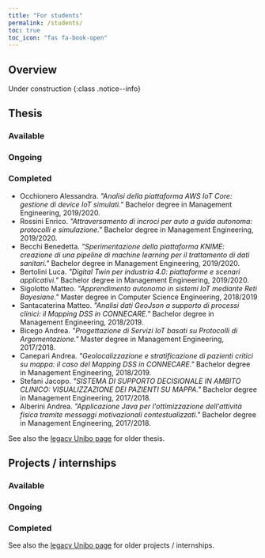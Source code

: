 ```yaml
---
title: "For students"
permalink: /students/
toc: true
toc_icon: "fas fa-book-open"
---
```


## Overview

Under construction
{:class .notice--info}

## Thesis

### Available

### Ongoing

### Completed

 - Occhionero Alessandra. *"Analisi della piattaforma AWS IoT Core: gestione di device IoT simulati."* Bachelor degree in Management Engineering, 2019/2020.
 - Rossini Enrico. *"Attraversamento di incroci per auto a guida autonoma: protocolli e simulazione."* Bachelor degree in Management Engineering, 2019/2020.
 - Becchi Benedetta. *"Sperimentazione della piattaforma KNIME: creazione di una pipeline di machine learning per il trattamento di dati sanitari."* Bachelor degree in Management Engineering, 2019/2020.
 - Bertolini Luca. *"Digital Twin per industria 4.0: piattaforme e scenari applicativi."* Bachelor degree in Management Engineering, 2019/2020.
 - Sigolotto Matteo. *"Apprendimento autonomo in sistemi IoT mediante Reti Bayesiane."* Master degree in Computer Science Engineering, 2018/2019
 - Santacaterina Matteo. *"Analisi dati GeoJson a supporto di processi clinici: il Mapping DSS in CONNECARE."* Bachelor degree in Management Engineering, 2018/2019.
 - Bicego Andrea. *"Progettazione di Servizi IoT basati su Protocolli di Argomentazione."* Master degree in Management Engineering, 2017/2018.
 - Canepari Andrea. *"Geolocalizzazione e stratificazione di pazienti critici su mappa: il caso del Mapping DSS in CONNECARE."* Bachelor degree in Management Engineering, 2018/2019.
 - Stefani Jacopo. *"SISTEMA DI SUPPORTO DECISIONALE IN AMBITO CLINICO: VISUALIZZAZIONE DEI PAZIENTI SU MAPPA."* Bachelor degree in Management Engineering, 2017/2018.
 - Alberini Andrea. *"Applicazione Java per l'ottimizzazione dell'attività fisica tramite messaggi motivazionali contestualizzati."* Bachelor degree in Management Engineering, 2017/2018.

See also the [legacy Unibo page](http://apice.unibo.it/xwiki/bin/view/StefanoMariani/CompletedTheses) for older thesis.

## Projects / internships

### Available

### Ongoing

### Completed

See also the [legacy Unibo page](https://apice.unibo.it/xwiki/bin/view/Panels/SMarStudents) for older projects / internships.